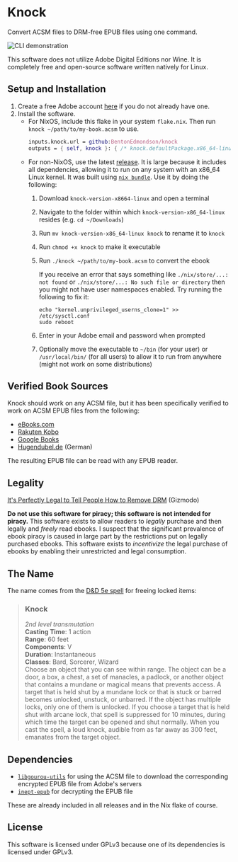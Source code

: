 # Knock

Convert ACSM files to DRM-free EPUB files using one command.

![CLI demonstration](demo.png)

This software does not utilize Adobe Digital Editions nor Wine. It is completely free and open-source software written natively for Linux.

## Setup and Installation

1. Create a free Adobe account [here](https://account.adobe.com) if you do not already have one.
1. Install the software.
    * For NixOS, include this flake in your system `flake.nix`. Then run `knock ~/path/to/my-book.acsm` to use.
        ```nix
        inputs.knock.url = github:BentonEdmondson/knock
        outputs = { self, knock }: { /* knock.defaultPackage.x86_64-linux is the package */ }
        ```
    * For non-NixOS, use the latest [release](https://github.com/OneFJef/knock/releases). It is large because it includes all dependencies, allowing it to run on any system with an x86_64 Linux kernel. It was built using [`nix bundle`](https://nixos.org/manual/nix/unstable/command-ref/new-cli/nix3-bundle.html). Use it by doing the following:
        1. Download `knock-version-x8664-linux` and open a terminal
        1. Navigate to the folder within which `knock-version-x86_64-linux` resides (e.g. `cd ~/Downloads`)
        1. Run `mv knock-version-x86_64-linux knock` to rename it to `knock`
        1. Run `chmod +x knock` to make it executable
        1. Run `./knock ~/path/to/my-book.acsm` to convert the ebook

            If you receive an error that says something like `./nix/store/...: not found` or `./nix/store/...: No such file or directory` then you might not have user namespaces enabled. Try running the following to fix it:

            ```
            echo "kernel.unprivileged_userns_clone=1" >> /etc/sysctl.conf
            sudo reboot
            ```

        1. Enter in your Adobe email and password when prompted
        1. Optionally move the executable to `~/bin` (for your user) or `/usr/local/bin/` (for all users) to allow it to run from anywhere (might not work on some distributions)


## Verified Book Sources

Knock should work on any ACSM file, but it has been specifically verified to work on ACSM EPUB files from the following:

* [eBooks.com](https://www.ebooks.com/en-us/)
* [Rakuten Kobo](https://www.kobo.com/us/en)
* [Google Books](https://books.google.com/)
* [Hugendubel.de](https://www.hugendubel.de/de/) (German)

The resulting EPUB file can be read with any EPUB reader.

## Legality

[It's Perfectly Legal to Tell People How to Remove DRM](https://gizmodo.com/its-perfectly-legal-to-tell-people-how-to-remove-drm-1670223538) (Gizmodo)

**Do not use this software for piracy; this software is not intended for piracy.** This software exists to allow readers to *legally* purchase and then legally and *freely* read ebooks. I suspect that the significant prevalence of ebook piracy is caused in large part by the restrictions put on legally purchased ebooks. This software exists to *incentivize* the legal purchase of ebooks by enabling their unrestricted and legal consumption.

## The Name

The name comes from the [D&D 5e spell](https://roll20.net/compendium/dnd5e/Knock#content) for freeing locked items:

> ### Knock
> *2nd level transmutation*\
> **Casting Time**: 1 action\
> **Range**: 60 feet\
> **Components**: V\
> **Duration**: Instantaneous\
> **Classes**: Bard, Sorcerer, Wizard\
> Choose an object that you can see within range. The object can be a door, a box, a chest, a set of manacles, a padlock, or another object that contains a mundane or magical means that prevents access. A target that is held shut by a mundane lock or that is stuck or barred becomes unlocked, unstuck, or unbarred. If the object has multiple locks, only one of them is unlocked. If you choose a target that is held shut with arcane lock, that spell is suppressed for 10 minutes, during which time the target can be opened and shut normally. When you cast the spell, a loud knock, audible from as far away as 300 feet, emanates from the target object.

## Dependencies

* [`libgourou-utils`](https://github.com/BentonEdmondson/libgourou-utils) for using the ACSM file to download the corresponding encrypted EPUB file from Adobe's servers
* [`inept-epub`](https://github.com/BentonEdmondson/inept-epub/) for decrypting the EPUB file

These are already included in all releases and in the Nix flake of course.

## License

This software is licensed under GPLv3 because one of its dependencies is licensed under GPLv3.
